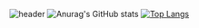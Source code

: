
![header](https://capsule-render.vercel.app/api?type=waving&color=000000&height=300&section=header&text=Hi!&fontSize=90&fontColor=FFFFFF)
![Anurag's GitHub stats](https://github-readme-stats.vercel.app/api?username=hdddhdd&show_icons=true&theme=graywhite)
[![Top Langs](https://github-readme-stats.vercel.app/api/top-langs/?username=hdddhdd&layout=compact)](https://github.com/anuraghazra/github-readme-stats)
